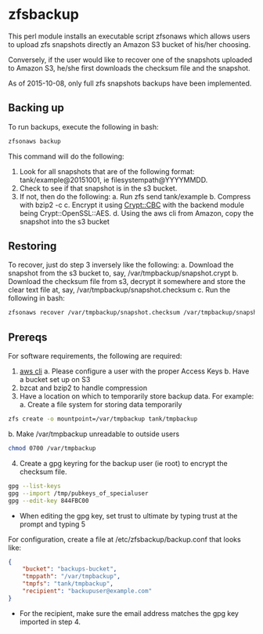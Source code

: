 # zfsbackup

This perl module installs an executable script zfsonaws which allows users to upload zfs snapshots directly an Amazon S3 bucket of his/her choosing.

Conversely, if the user would like to recover one of the snapshots uploaded to Amazon S3, he/she first downloads the checksum file and the snapshot.

As of 2015-10-08, only full zfs snapshots backups have been implemented.

## Backing up

To run backups, execute the following in bash:
```bash
zfsonaws backup

```

This command will do the following:
1. Look for all snapshots that are of the following format: tank/example@20151001, ie filesystempath@YYYYMMDD.
2. Check to see if that snapshot is in the s3 bucket.
3. If not, then do the following:
  a. Run zfs send tank/example
  b. Compress with bzip2 -c
  c. Encrypt it using [Crypt::CBC](http://search.cpan.org/~lds/Crypt-CBC-2.33/CBC.pm) with the backend module being Crypt::OpenSSL::AES.
  d. Using the aws cli from Amazon, copy the snapshot into the s3 bucket
   
## Restoring   


To recover, just do step 3 inversely like the following:
  a. Download the snapshot from the s3 bucket to, say, /var/tmpbackup/snapshot.crypt
  b. Download the checksum file from s3, decrypt it somewhere and store the clear text file at, say, /var/tmpbackup/snapshot.checksum
  c. Run the following in bash:
```bash
zfsonaws recover /var/tmpbackup/snapshot.checksum /var/tmpbackup/snapshot.crypt | bzcat - | zfs receive -F tank/newexample
```

## Prereqs

For software requirements, the following are required:
1. [aws cli](http://aws.amazon.com/documentation/cli/)
  a. Please configure a user with the proper Access Keys
  b. Have a bucket set up on S3
2. bzcat and bzip2 to handle compression
3. Have a location on which to temporarily store backup data. For example:
  a. Create a file system for storing data temporarily 
```bash
zfs create -o mountpoint=/var/tmpbackup tank/tmpbackup
```
  b. Make /var/tmpbackup unreadable to outside users 
```bash
chmod 0700 /var/tmpbackup
```
4. Create a gpg keyring for the backup user (ie root) to encrypt the checksum file.
```bash
gpg --list-keys
gpg --import /tmp/pubkeys_of_specialuser
gpg --edit-key 844FBC00
```
  * When editing the gpg key, set trust to ultimate by typing trust at the prompt and typing 5


For configuration, create a file at /etc/zfsbackup/backup.conf that looks like:
```json
{
    "bucket": "backups-bucket",
    "tmppath": "/var/tmpbackup",
    "tmpfs": "tank/tmpbackup",
    "recipient": "backupuser@example.com"
}
```
  * For the recipient, make sure the email address matches the gpg key imported in step 4.